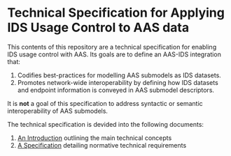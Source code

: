 # Technical Specification for Applying IDS Usage Control to AAS data

This contents of this repository are a technical specification for enabling IDS usage control with AAS. Its goals are to define an AAS-IDS integration that:

1. Codifies best-practices for modelling AAS submodels as IDS datasets.
2. Promotes network-wide interoperability by defining how IDS datasets and endpoint information is conveyed in AAS submodel descriptors.

It is **not** a goal of this specification to address syntactic or semantic interoperability of AAS submodels.

The technical specification is devided into the following documents:

1. [An Introduction](introduction.md) outlining the main technical concepts
2. [A Specification](specification.md) detailing normative technical requirements 




